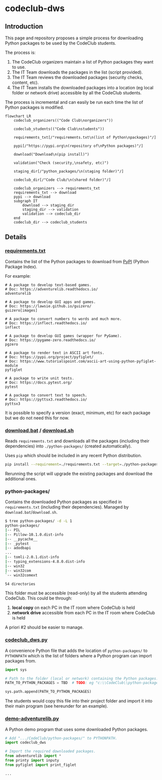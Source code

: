 # codeclub-dws

## Introduction

This page and repository proposes a simple process for downloading Python packages to be used by the CodeClub students.

The process is:
1. The CodeClub organizers maintain a list of Python packages they want to use.
2. The IT Team downloads the packages in the list (script provided).
3. The IT Team reviews the downloaded packages (security checks, content, etc).
4. The IT Team installs the downloaded packages into a location (eg local folder or network drive) accessible by all the CodeClub students.

The process is incremental and can easily be run each time the list of Python packages is modified.

```mermaid
flowchart LR
    codeclub_organizers(("Code Club\norganizers"))

    codeclub_students(("Code Club\nstudents"))

    requirements_txt[/"requirements.txt\n(list of Python\npackages)"/]

    pypi[/"https://pypi.org\n(repository of\nPython packages)"/]

    download("Download\n(pip install)")

    validation("Check (security,\nsafety, etc)")

    staging_dir[/"python_packages/\n(staging folder)"/]

    codeclub_dir[/"Code Club/\n(shared folder)"/]

    codeclub_organizers --> requirements_txt
    requirements_txt --> download
    pypi --> download
    subgraph IT
        download --> staging_dir
        staging_dir --> validation
        validation --> codeclub_dir
    end
    codeclub_dir --> codeclub_students
```

## Details

### [requirements.txt](requirements.txt)

Contains the list of the Python packages to download from [PyPI](https://pypi.org) (Python Package Index). 

For example:

```
# A package to develop text-based games.
# Doc: https://adventurelib.readthedocs.io/
adventurelib

# A package to develop GUI apps and games.
# Doc: https://lawsie.github.io/guizero/
guizero[images]

# A package to convert numbers to words and much more.
# Doc: https://inflect.readthedocs.io/
inflect

# A package to develop GUI games (wrapper for PyGame).
# Doc: https://pygame-zero.readthedocs.io/
pgzero

# A package to render text in ASCII art fonts.
# Doc: https://pypi.org/project/pyfiglet/
# Doc: https://www.tutorialspoint.com/ascii-art-using-python-pyfiglet-module
pyfiglet

# A package to write unit tests.
# Doc: https://docs.pytest.org/
pytest

# A package to convert text to speech.
# Doc: https://pyttsx3.readthedocs.io/
pyttsx3
```

It is possible to specify a version (exact, minimum, etc) for each package but we do not need this for now. 

### [download.bat](download.bat) / [download.sh](download.sh)

Reads `requirements.txt` and downloads all the packages (including their dependencies) into `./python-packages/` (created automatically). 

Uses `pip` which should be included in any recent Python distribution.

```bash
pip install --requirement=./requirements.txt --target=./python-packages --upgrade
```

Rerunning the script will upgrade the existing packages and download the additional ones.
  
### python-packages/

Contains the downloaded Python packages as specified in `requirements.txt` (including their dependencies). Managed by `download.bat`/`download.sh`.

```bash
$ tree python-packages/ -d -L 1
python-packages/
|-- PIL
|-- Pillow-10.1.0.dist-info
|-- __pycache__
|-- _pytest
|-- adodbapi
...
|-- tomli-2.0.1.dist-info
|-- typing_extensions-4.8.0.dist-info
|-- win32
|-- win32com
`-- win32comext

54 directories
```

This folder must be accessible (read-only) by all the students attending CodeClub. This could be through:

1. **local copy** on each PC in the IT room where CodeClub is held
2. **network drive** accessible from each PC in the IT room where CodeClub is held

A priori #2 should be easier to manage.

### [codeclub_dws.py](codeclub_dws.py)

A convenience Python file that adds the location of `python-packages/` to `PYTHONPATH` which is the list of 
folders where a Python program can import packages from.

```python
import sys

# Path to the folder (local or network) containing the Python packages.
PATH_TO_PYTHON_PACKAGES = TBD  # TODO: eg "c:\\CodeClub\\python-packages" or "\\\\CodeClub\\python-packages"

sys.path.append(PATH_TO_PYTHON_PACKAGES)
```

The students would copy this file into their project folder and import it into their main program (see hereunder for an example).

### [demo-adventurelib.py](demo-adventurelib.py)

A Python demo program that uses some downloaded Python packages. 

```python
# Add ".../CodeClub/python-packages/" to PYTHONPATH.
import codeclub_dws

# Import the required downloaded packages.
from adventurelib import *
from printy import inputy
from pyfiglet import print_figlet

...
```
